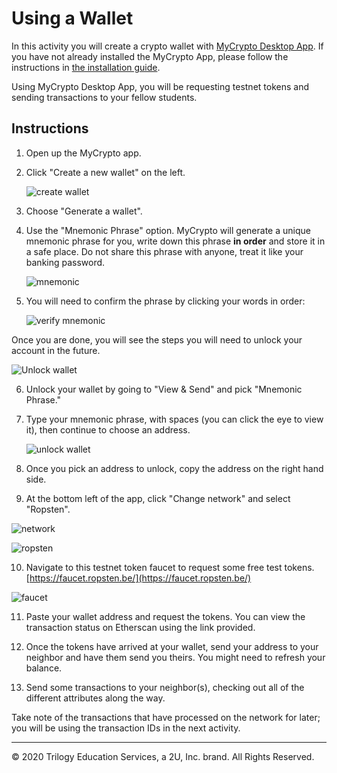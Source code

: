 # Using a Wallet

In this activity you will create a crypto wallet with [MyCrypto Desktop App](https://download.mycrypto.com/). If you have not already installed the MyCrypto App, please follow the instructions in [the installation guide](Resources/blockchain-install-guide.md).

Using MyCrypto Desktop App, you will be requesting testnet tokens and sending transactions to your fellow students.

## Instructions

1. Open up the MyCrypto app.

2. Click "Create a new wallet" on the left.

    ![create wallet](../../Images/create.png)

3. Choose "Generate a wallet".

4. Use the "Mnemonic Phrase" option. MyCrypto will generate a unique mnemonic phrase for you, write down this phrase **in order** and store it in a safe place. Do not share this phrase with anyone, treat it like your banking password.

    ![mnemonic](../../Images/mnemonic.png)

5. You will need to confirm the phrase by clicking your words in order:

    ![verify mnemonic](../../Images/verify.png)

Once you are done, you will see the steps you will need to unlock your account in the future.

![Unlock wallet](Images/MyCryptop-Unlock-Steps.png)

6. Unlock your wallet by going to "View & Send" and pick "Mnemonic Phrase."

7. Type your mnemonic phrase, with spaces (you can click the eye to view it), then continue to choose an address.

    ![unlock wallet](../../Images/unlock.png)

8. Once you pick an address to unlock, copy the address on the right hand side.

9.  At the bottom left of the app, click "Change network" and select "Ropsten".

![network](../../Images/network.png)

![ropsten](../../Images/ropsten.png)

10.  Navigate to this testnet token faucet to request some free test tokens. [https://faucet.ropsten.be/](https://faucet.ropsten.be/)

![faucet](../../Images/faucet.png)

11.  Paste your wallet address and request the tokens. You can view the transaction status on Etherscan using the link provided.

12.  Once the tokens have arrived at your wallet, send your address to your neighbor and have them send you theirs. You might need to refresh your balance.

13.  Send some transactions to your neighbor(s), checking out all of the different attributes along the way.

Take note of the transactions that have processed on the network for later; you will be using the transaction IDs in the next activity.

---

© 2020 Trilogy Education Services, a 2U, Inc. brand. All Rights Reserved.
